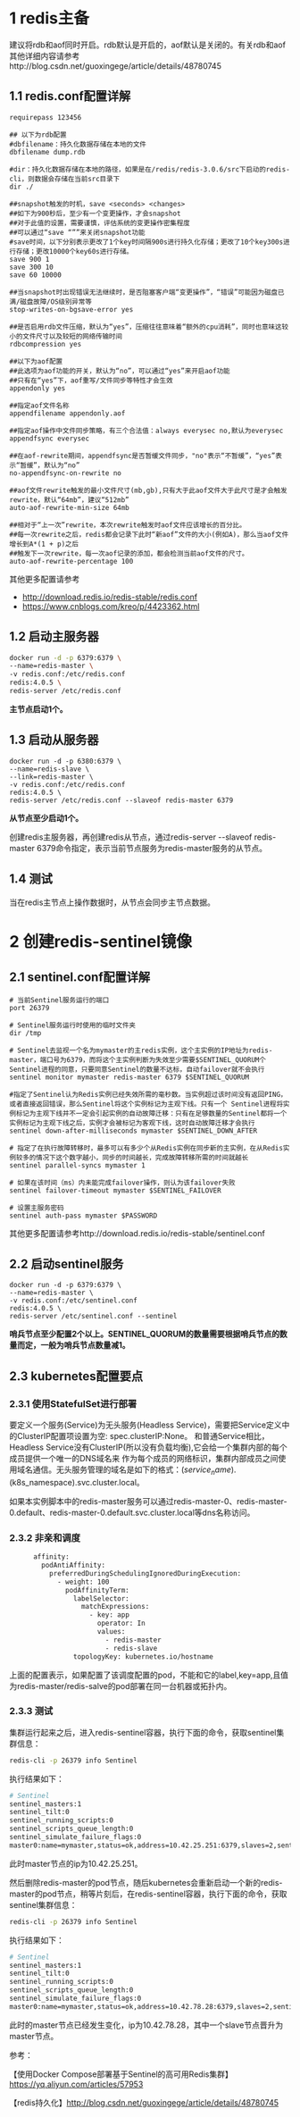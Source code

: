 # 1 redis主备
建议将rdb和aof同时开启。rdb默认是开启的，aof默认是关闭的。有关rdb和aof其他详细内容请参考http://blog.csdn.net/guoxingege/article/details/48780745

## 1.1 redis.conf配置详解
```
requirepass 123456

## 以下为rdb配置
#dbfilename：持久化数据存储在本地的文件
dbfilename dump.rdb

#dir：持久化数据存储在本地的路径，如果是在/redis/redis-3.0.6/src下启动的redis-cli，则数据会存储在当前src目录下
dir ./

##snapshot触发的时机，save <seconds> <changes>  
##如下为900秒后，至少有一个变更操作，才会snapshot  
##对于此值的设置，需要谨慎，评估系统的变更操作密集程度  
##可以通过“save “””来关闭snapshot功能  
#save时间，以下分别表示更改了1个key时间隔900s进行持久化存储；更改了10个key300s进行存储；更改10000个key60s进行存储。
save 900 1
save 300 10
save 60 10000

##当snapshot时出现错误无法继续时，是否阻塞客户端“变更操作”，“错误”可能因为磁盘已满/磁盘故障/OS级别异常等  
stop-writes-on-bgsave-error yes 

##是否启用rdb文件压缩，默认为“yes”，压缩往往意味着“额外的cpu消耗”，同时也意味这较小的文件尺寸以及较短的网络传输时间  
rdbcompression yes

##以下为aof配置
##此选项为aof功能的开关，默认为“no”，可以通过“yes”来开启aof功能  
##只有在“yes”下，aof重写/文件同步等特性才会生效  
appendonly yes  

##指定aof文件名称  
appendfilename appendonly.aof  

##指定aof操作中文件同步策略，有三个合法值：always everysec no,默认为everysec  
appendfsync everysec  

##在aof-rewrite期间，appendfsync是否暂缓文件同步，"no"表示“不暂缓”，“yes”表示“暂缓”，默认为“no”
no-appendfsync-on-rewrite no  

##aof文件rewrite触发的最小文件尺寸(mb,gb),只有大于此aof文件大于此尺寸是才会触发rewrite，默认“64mb”，建议“512mb”  
auto-aof-rewrite-min-size 64mb  

##相对于“上一次”rewrite，本次rewrite触发时aof文件应该增长的百分比。  
##每一次rewrite之后，redis都会记录下此时“新aof”文件的大小(例如A)，那么当aof文件增长到A*(1 + p)之后  
##触发下一次rewrite，每一次aof记录的添加，都会检测当前aof文件的尺寸。  
auto-aof-rewrite-percentage 100  
```
其他更多配置请参考
- http://download.redis.io/redis-stable/redis.conf
- https://www.cnblogs.com/kreo/p/4423362.html

## 1.2 启动主服务器
```bash
docker run -d -p 6379:6379 \
--name=redis-master \
-v redis.conf:/etc/redis.conf
redis:4.0.5 \
redis-server /etc/redis.conf
```
**主节点启动1个。**

## 1.3 启动从服务器
```
docker run -d -p 6380:6379 \
--name=redis-slave \
--link=redis-master \
-v redis.conf:/etc/redis.conf
redis:4.0.5 \
redis-server /etc/redis.conf --slaveof redis-master 6379
```
**从节点至少启动1个。**

创建redis主服务器，再创建redis从节点，通过redis-server --slaveof redis-master 6379命令指定，表示当前节点服务为redis-master服务的从节点。

## 1.4 测试
当在redis主节点上操作数据时，从节点会同步主节点数据。


# 2 创建redis-sentinel镜像

## 2.1 sentinel.conf配置详解
```
# 当前Sentinel服务运行的端口
port 26379

# Sentinel服务运行时使用的临时文件夹
dir /tmp

# Sentinel去监视一个名为mymaster的主redis实例，这个主实例的IP地址为redis-master，端口号为6379，而将这个主实例判断为失效至少需要$SENTINEL_QUORUM个 Sentinel进程的同意，只要同意Sentinel的数量不达标，自动failover就不会执行
sentinel monitor mymaster redis-master 6379 $SENTINEL_QUORUM

#指定了Sentinel认为Redis实例已经失效所需的毫秒数。当实例超过该时间没有返回PING，或者直接返回错误，那么Sentinel将这个实例标记为主观下线。只有一个 Sentinel进程将实例标记为主观下线并不一定会引起实例的自动故障迁移：只有在足够数量的Sentinel都将一个实例标记为主观下线之后，实例才会被标记为客观下线，这时自动故障迁移才会执行
sentinel down-after-milliseconds mymaster $SENTINEL_DOWN_AFTER

# 指定了在执行故障转移时，最多可以有多少个从Redis实例在同步新的主实例，在从Redis实例较多的情况下这个数字越小，同步的时间越长，完成故障转移所需的时间就越长
sentinel parallel-syncs mymaster 1

# 如果在该时间（ms）内未能完成failover操作，则认为该failover失败
sentinel failover-timeout mymaster $SENTINEL_FAILOVER

# 设置主服务密码
sentinel auth-pass mymaster $PASSWORD
```
其他更多配置请参考http://download.redis.io/redis-stable/sentinel.conf


## 2.2 启动sentinel服务
```
docker run -d -p 6379:6379 \
--name=redis-master \
-v redis.conf:/etc/sentinel.conf
redis:4.0.5 \
redis-server /etc/sentinel.conf --sentinel
```
**哨兵节点至少配置2个以上。SENTINEL_QUORUM的数量需要根据哨兵节点的数量而定，一般为哨兵节点数量减1。**


## 2.3 kubernetes配置要点
### 2.3.1 使用StatefulSet进行部署
要定义一个服务(Service)为无头服务(Headless Service)，需要把Service定义中的ClusterIP配置项设置为空: spec.clusterIP:None。
和普通Service相比，Headless Service没有ClusterIP(所以没有负载均衡),它会给一个集群内部的每个成员提供一个唯一的DNS域名来
作为每个成员的网络标识，集群内部成员之间使用域名通信。无头服务管理的域名是如下的格式：$(service_name).$(k8s_namespace).svc.cluster.local。

如果本实例脚本中的redis-master服务可以通过redis-master-0、redis-master-0.default、redis-master-0.default.svc.cluster.local等dns名称访问。

### 2.3.2 非亲和调度
```bash
      affinity:
        podAntiAffinity:
          preferredDuringSchedulingIgnoredDuringExecution:
            - weight: 100
              podAffinityTerm:
                labelSelector:
                  matchExpressions:
                    - key: app
                      operator: In
                      values:
                        - redis-master
                        - redis-slave
                topologyKey: kubernetes.io/hostname
```
上面的配置表示，如果配置了该调度配置的pod，不能和它的label,key=app,且值为redis-master/redis-salve的pod部署在同一台机器或拓扑内。

### 2.3.3 测试
集群运行起来之后，进入redis-sentinel容器，执行下面的命令，获取sentinel集群信息：
```bash
redis-cli -p 26379 info Sentinel
```
执行结果如下：
```bash
# Sentinel
sentinel_masters:1
sentinel_tilt:0
sentinel_running_scripts:0
sentinel_scripts_queue_length:0
sentinel_simulate_failure_flags:0
master0:name=mymaster,status=ok,address=10.42.25.251:6379,slaves=2,sentinels=3
```
此时master节点的ip为10.42.25.251。

然后删除redis-master的pod节点，随后kubernetes会重新启动一个新的redis-master的pod节点，稍等片刻后，在redis-sentinel容器，执行下面的命令，获取sentinel集群信息：
```bash
redis-cli -p 26379 info Sentinel
```
执行结果如下：
```bash
# Sentinel
sentinel_masters:1
sentinel_tilt:0
sentinel_running_scripts:0
sentinel_scripts_queue_length:0
sentinel_simulate_failure_flags:0
master0:name=mymaster,status=ok,address=10.42.78.28:6379,slaves=2,sentinels=3
```
此时的master节点已经发生变化，ip为10.42.78.28，其中一个slave节点晋升为master节点。


参考：

【使用Docker Compose部署基于Sentinel的高可用Redis集群】https://yq.aliyun.com/articles/57953

【redis持久化】http://blog.csdn.net/guoxingege/article/details/48780745
